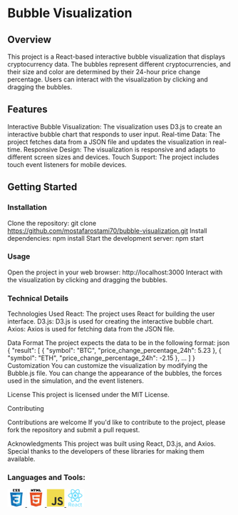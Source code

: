 <H1 align="left">Bubble Visualization
</H1>

<h2>Overview</h2>
<p align="left">
This project is a React-based interactive bubble visualization that displays cryptocurrency data. The bubbles represent different cryptocurrencies, and their size and color are determined by their 24-hour price change percentage. Users can interact with the visualization by clicking and dragging the bubbles.
</p>
</hr>


<h2>Features</h2>

<p align="left">
Interactive Bubble Visualization: The visualization uses D3.js to create an interactive bubble chart that responds to user input.
Real-time Data: The project fetches data from a JSON file and updates the visualization in real-time.
Responsive Design: The visualization is responsive and adapts to different screen sizes and devices.
Touch Support: The project includes touch event listeners for mobile devices.
</p>


</hr>
<h2>Getting Started
</h2>
<h3>Installation
</h3>

Clone the repository: git clone https://github.com/mostafarostami70/bubble-visualization.git
Install dependencies: npm install
Start the development server: npm start
</hr>

<h3>Usage
</h3>
Open the project in your web browser: http://localhost:3000
Interact with the visualization by clicking and dragging the bubbles.
</hr>

<h3>Technical Details
</h3>


Technologies Used
React: The project uses React for building the user interface.
D3.js: D3.js is used for creating the interactive bubble chart.
Axios: Axios is used for fetching data from the JSON file.
</hr>

Data Format
The project expects the data to be in the following format:
json
<dode>{
  "result": [
    {
      "symbol": "BTC",
      "price_change_percentage_24h": 5.23
    },
    {
      "symbol": "ETH",
      "price_change_percentage_24h": -2.15
    },
    ...
  ]
}
</code>
Customization
You can customize the visualization by modifying the Bubble.js file. You can change the appearance of the bubbles, the forces used in the simulation, and the event listeners.

License
This project is licensed under the MIT License.

Contributing


Contributions are welcome If you'd like to contribute to the project, please fork the repository and submit a pull request.

Acknowledgments
This project was built using React, D3.js, and Axios. Special thanks to the developers of these libraries for making them available.
<h3 align="left">Languages and Tools:</h3>
<p align="left"> <a href="https://www.w3schools.com/css/" target="_blank" rel="noreferrer"> <img src="https://raw.githubusercontent.com/devicons/devicon/master/icons/css3/css3-original-wordmark.svg" alt="css3" width="40" height="40"/> </a> <a href="https://www.w3.org/html/" target="_blank" rel="noreferrer"> <img src="https://raw.githubusercontent.com/devicons/devicon/master/icons/html5/html5-original-wordmark.svg" alt="html5" width="40" height="40"/> </a> <a href="https://developer.mozilla.org/en-US/docs/Web/JavaScript" target="_blank" rel="noreferrer"> <img src="https://raw.githubusercontent.com/devicons/devicon/master/icons/javascript/javascript-original.svg" alt="javascript" width="40" height="40"/> </a> <a href="https://reactjs.org/" target="_blank" rel="noreferrer"> <img src="https://raw.githubusercontent.com/devicons/devicon/master/icons/react/react-original-wordmark.svg" alt="react" width="40" height="40"/> </a> </p>
